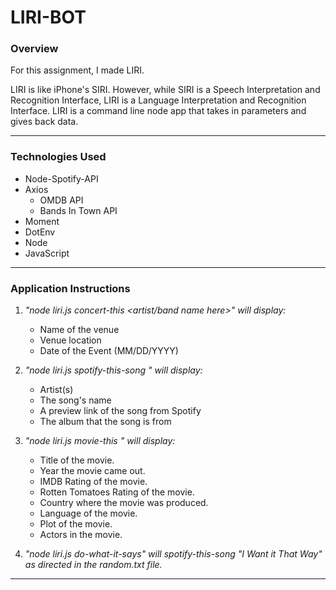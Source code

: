 # LIRI-BOT

### Overview
For this assignment, I made LIRI. 

LIRI is like iPhone's SIRI. However, while SIRI is a Speech Interpretation and Recognition Interface, LIRI is a Language Interpretation and Recognition Interface. LIRI is a command line node app that takes in parameters and gives back data.
_______________________________________________________________________________________________________________________

### Technologies Used
* Node-Spotify-API
* Axios
    * OMDB API
    * Bands In Town API
* Moment
* DotEnv
* Node
* JavaScript
_______________________________________________________________________________________________________________________

### Application Instructions
1. _"node liri.js concert-this <artist/band name here>" will display:_
    * Name of the venue
    * Venue location
    * Date of the Event (MM/DD/YYYY)

1. _"node liri.js spotify-this-song <song name here>" will display:_
    * Artist(s)
    * The song's name
    * A preview link of the song from Spotify
    * The album that the song is from

1. _"node liri.js movie-this <movie name here>" will display:_
    * Title of the movie.
    * Year the movie came out.
    * IMDB Rating of the movie.
    * Rotten Tomatoes Rating of the movie.
    * Country where the movie was produced.
    * Language of the movie.
    * Plot of the movie.
    * Actors in the movie.

1. _"node liri.js do-what-it-says" will spotify-this-song "I Want it That Way" as directed in the random.txt file._
_______________________________________________________________________________________________________________________
 
